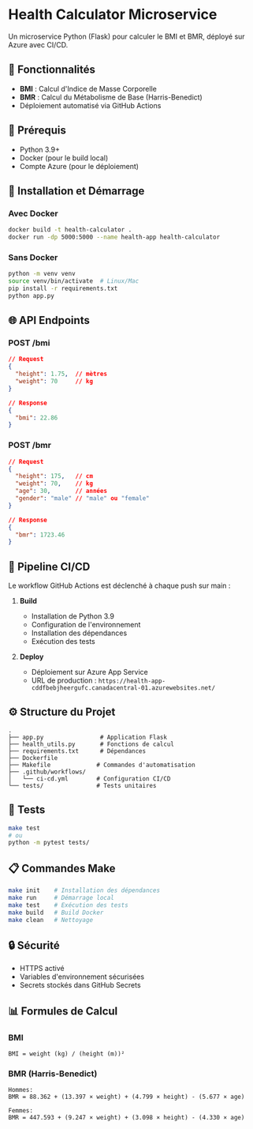 # Health Calculator Microservice

Un microservice Python (Flask) pour calculer le BMI et BMR, déployé sur Azure avec CI/CD.

## 📌 Fonctionnalités

- **BMI** : Calcul d'Indice de Masse Corporelle
- **BMR** : Calcul du Métabolisme de Base (Harris-Benedict)
- Déploiement automatisé via GitHub Actions

## 🔧 Prérequis

- Python 3.9+
- Docker (pour le build local)
- Compte Azure (pour le déploiement)

## 🚀 Installation et Démarrage

### Avec Docker
```bash
docker build -t health-calculator .
docker run -dp 5000:5000 --name health-app health-calculator
```

### Sans Docker
```bash
python -m venv venv
source venv/bin/activate  # Linux/Mac
pip install -r requirements.txt
python app.py
```

## 🌐 API Endpoints

### POST /bmi
```json
// Request
{
  "height": 1.75,  // mètres
  "weight": 70     // kg
}

// Response
{
  "bmi": 22.86
}
```

### POST /bmr
```json
// Request
{
  "height": 175,   // cm
  "weight": 70,    // kg
  "age": 30,       // années
  "gender": "male" // "male" ou "female"
}

// Response
{
  "bmr": 1723.46
}
```

## 🔄 Pipeline CI/CD

Le workflow GitHub Actions est déclenché à chaque push sur main :

1. **Build**
   - Installation de Python 3.9
   - Configuration de l'environnement
   - Installation des dépendances
   - Exécution des tests

2. **Deploy**
   - Déploiement sur Azure App Service
   - URL de production : `https://health-app-cddfbebjheergufc.canadacentral-01.azurewebsites.net/`

## ⚙️ Structure du Projet
```
.
├── app.py                # Application Flask
├── health_utils.py       # Fonctions de calcul
├── requirements.txt      # Dépendances
├── Dockerfile           
├── Makefile             # Commandes d'automatisation
├── .github/workflows/   
│   └── ci-cd.yml        # Configuration CI/CD
└── tests/               # Tests unitaires
```

## 🧪 Tests

```bash
make test
# ou
python -m pytest tests/
```

## 📋 Commandes Make

```bash
make init    # Installation des dépendances
make run     # Démarrage local
make test    # Exécution des tests
make build   # Build Docker
make clean   # Nettoyage
```

## 🔒 Sécurité

- HTTPS activé
- Variables d'environnement sécurisées
- Secrets stockés dans GitHub Secrets

## 📊 Formules de Calcul

### BMI
```
BMI = weight (kg) / (height (m))²
```

### BMR (Harris-Benedict)
```
Hommes:
BMR = 88.362 + (13.397 × weight) + (4.799 × height) - (5.677 × age)

Femmes:
BMR = 447.593 + (9.247 × weight) + (3.098 × height) - (4.330 × age)
```
